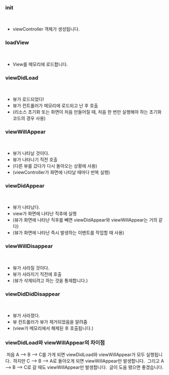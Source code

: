 ### init
​
-   viewController 객체가 생성됩니다.
​
### loadView
​
-   View를 메모리에 로드합니다.
​
### viewDidLoad
​
-   뷰가 로드되었다!
-   뷰가 컨트롤러가 메모리에 로드되고 난 후 호출
-   (리소스 초기화 또는 화면이 처음 만들어질 때, 처음 한 번만 실행해야 하는 초기화코드의 경우 사용)
​
### viewWillAppear
​
-   뷰가 나타날 것이다.
-   뷰가 나타나기 직전 호출
-   (다른 뷰를 갔다가 다시 돌아오는 상황에 사용)
-   (viewController가 화면에 나타날 때마다 반복 실행)
​
### viewDidAppear
​
-   뷰가 나타났다.
-   view가 화면에 나타난 직후에 실행
-   (뷰가 화면에 나타난 직후를 빼면 viewDidAppear와 viewWillAppear는 거의 같다)
-   (뷰가 화면에 나타난 즉시 발생하는 이벤트를 작업할 때 사용)
​
### viewWillDisappear
​
-   뷰가 사라질 것이다.
-   뷰가 사라지기 직전에 호출
-   (뷰가 삭제되려고 하는 것을 통제합니다.)
​
### viewDidDidDisappear
​
-   뷰가 사라졌다.
-   뷰 컨트롤러가 뷰가 제거되었음을 알려줌
-   (view가 메모리에서 해제된 후 호출됩니다.)
​
### viewDidLoad와 viewWillAppear의 차이점
​
처음 A --> B --> C를 가게 되면 viewDidLoad와 viewWillAppear가 모두 실행됩니다.
​
하지만 C --> B --> A로 돌아오게 되면 viewWillAppear만 발생합니다.
​
그리고 A --> B --> C로 갈 때도 viewWillAppear만 발생합니다.
​
글이 도움 됐으면 좋겠습니다.
